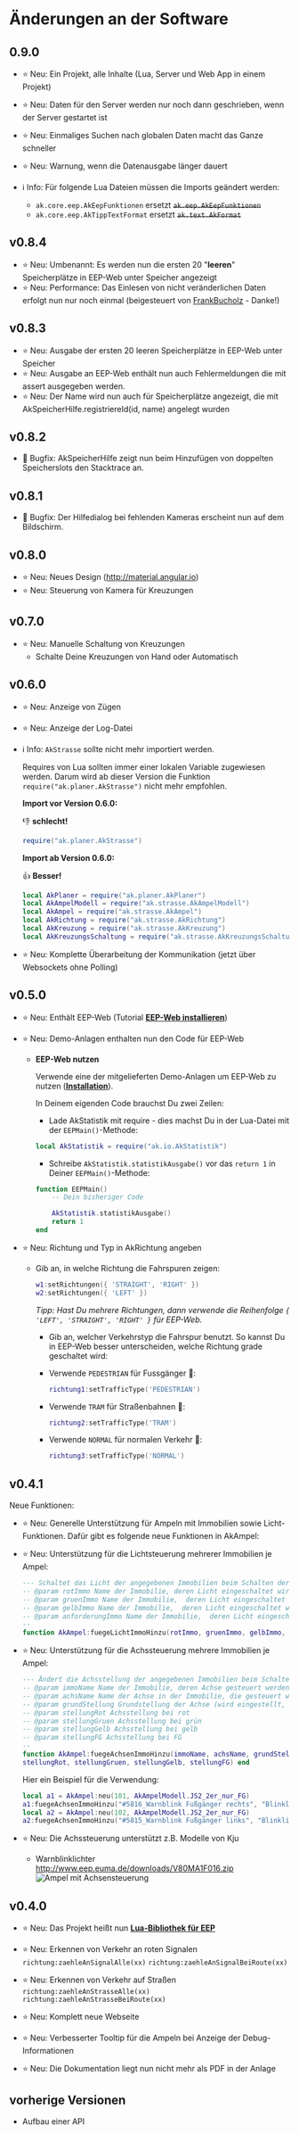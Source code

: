 # Änderungen an der Software

## 0.9.0

- ⭐ Neu: Ein Projekt, alle Inhalte (Lua, Server und Web App in einem Projekt)
- ⭐ Neu: Daten für den Server werden nur noch dann geschrieben, wenn der Server gestartet ist
- ⭐ Neu: Einmaliges Suchen nach globalen Daten macht das Ganze schneller
- ⭐ Neu: Warnung, wenn die Datenausgabe länger dauert

- ℹ️ Info: Für folgende Lua Dateien müssen die Imports geändert werden:
  - `ak.core.eep.AkEepFunktionen` ersetzt ~~`ak.eep.AkEepFunktionen`~~
  - `ak.core.eep.AkTippTextFormat` ersetzt ~~`ak.text.AkFormat`~~

## v0.8.4

- ⭐ Neu: Umbenannt: Es werden nun die ersten 20 "**leeren**" Speicherplätze in EEP-Web unter Speicher angezeigt
- ⭐ Neu: Performance: Das Einlesen von nicht veränderlichen Daten erfolgt nun nur noch einmal (beigesteuert von [FrankBucholz](https://github.com/FrankBuchholz) - Danke!)

## v0.8.3

- ⭐ Neu: Ausgabe der ersten 20 leeren Speicherplätze in EEP-Web unter Speicher
- ⭐ Neu: Ausgabe an EEP-Web enthält nun auch Fehlermeldungen die mit assert ausgegeben werden.
- ⭐ Neu: Der Name wird nun auch für Speicherplätze angezeigt, die mit AkSpeicherHilfe.registriereId(id, name) angelegt
  wurden

## v0.8.2

- 🐞 Bugfix: AkSpeicherHilfe zeigt nun beim Hinzufügen von doppelten Speicherslots den Stacktrace an.

## v0.8.1

- 🐞 Bugfix: Der Hilfedialog bei fehlenden Kameras erscheint nun auf dem Bildschirm.

## v0.8.0

- ⭐ Neu: Neues Design (<http://material.angular.io>)
- ⭐ Neu: Steuerung von Kamera für Kreuzungen

## v0.7.0

- ⭐ Neu: Manuelle Schaltung von Kreuzungen
  - Schalte Deine Kreuzungen von Hand oder Automatisch

## v0.6.0

- ⭐ Neu: Anzeige von Zügen
- ⭐ Neu: Anzeige der Log-Datei

- ℹ️ Info: `AkStrasse` sollte nicht mehr importiert werden.

    Requires von Lua sollten immer einer lokalen Variable zugewiesen werden.
    Darum wird ab dieser Version die Funktion `require("ak.planer.AkStrasse")`
    nicht mehr empfohlen.

    **Import vor Version 0.6.0:**

    👎 **schlecht!**

    ```lua
    require("ak.planer.AkStrasse")
    ```

    **Import ab Version 0.6.0:**

    👍 **Besser!**

    ```lua
    local AkPlaner = require("ak.planer.AkPlaner")
    local AkAmpelModell = require("ak.strasse.AkAmpelModell")
    local AkAmpel = require("ak.strasse.AkAmpel")
    local AkRichtung = require("ak.strasse.AkRichtung")
    local AkKreuzung = require("ak.strasse.AkKreuzung")
    local AkKreuzungsSchaltung = require("ak.strasse.AkKreuzungsSchaltung")
    ```

- ⭐ Neu: Komplette Überarbeitung der Kommunikation (jetzt über Websockets ohne Polling)

## v0.5.0

- ⭐ Neu: Enthält EEP-Web (Tutorial **[EEP-Web installieren](https://andreas-kreuz.github.io/ak-lua-bibliothek-fuer-eep/anleitungen-fortgeschrittene/einrichten-von-eep-web)**)
- ⭐ Neu: Demo-Anlagen enthalten nun den Code für EEP-Web

  - **EEP-Web nutzen**

    Verwende eine der mitgelieferten Demo-Anlagen um EEP-Web zu nutzen (**[Installation](https://andreas-kreuz.github.io/ak-lua-bibliothek-fuer-eep/anleitungen-fortgeschrittene/einrichten-von-eep-web)**).

    In Deinem eigenden Code brauchst Du zwei Zeilen:

    - Lade AkStatistik mit require - dies machst Du in der Lua-Datei mit der `EEPMain()`-Methode:

    ```lua
    local AkStatistik = require("ak.io.AkStatistik")
    ```

    - Schreibe `AkStatistik.statistikAusgabe()` vor das `return 1` in Deiner `EEPMain()`-Methode:

    ```lua
    function EEPMain()
        -- Dein bisheriger Code

        AkStatistik.statistikAusgabe()
        return 1
    end
    ```

- ⭐ Neu: Richtung und Typ in AkRichtung angeben

  - Gib an, in welche Richtung die Fahrspuren zeigen:

    ```lua
    w1:setRichtungen({ 'STRAIGHT', 'RIGHT' })
    w2:setRichtungen({ 'LEFT' })
    ```

    *Tipp: Hast Du mehrere Richtungen, dann verwende die Reihenfolge `{ 'LEFT', 'STRAIGHT', 'RIGHT' }` für EEP-Web.*

    - Gib an, welcher Verkehrstyp die Fahrspur benutzt. So kannst Du in EEP-Web besser unterscheiden, welche Richtung grade geschaltet wird:

    - Verwende `PEDESTRIAN` für Fussgänger 🚶:

        ```lua
        richtung1:setTrafficType('PEDESTRIAN')
        ```

    - Verwende `TRAM` für Straßenbahnen 🚋:

        ```lua
        richtung2:setTrafficType('TRAM')
        ```

    - Verwende `NORMAL` für normalen Verkehr 🚗:

        ```lua
        richtung3:setTrafficType('NORMAL')
        ```

## v0.4.1

Neue Funktionen:

- ⭐ Neu: Generelle Unterstützung für Ampeln mit Immobilien sowie Licht-Funktionen.
  Dafür gibt es folgende neue Funktionen in AkAmpel:

- ⭐ Neu: Unterstützung für die Lichtsteuerung mehrerer Immobilien je Ampel:

  ```lua
  --- Schaltet das Licht der angegebenen Immobilien beim Schalten der Ampel auf rot, gelb, grün oder Anforderung
  -- @param rotImmo Name der Immobilie, deren Licht eingeschaltet wird, wenn die Ampel rot oder rot-gelb ist
  -- @param gruenImmo Name der Immobilie,  deren Licht eingeschaltet wird, wenn die Ampel grün ist
  -- @param gelbImmo Name der Immobilie,  deren Licht eingeschaltet wird, wenn die Ampel gelb oder rot-gelb ist
  -- @param anforderungImmo Name der Immobilie,  deren Licht eingeschaltet wird, wenn die Ampel eine Anforderung erkennt
  --
  function AkAmpel:fuegeLichtImmoHinzu(rotImmo, gruenImmo, gelbImmo, anforderungImmo) end
  ```

- ⭐ Neu: Unterstützung für die Achssteuerung mehrere Immobilien je Ampel:

  ```lua
  --- Ändert die Achsstellung der angegebenen Immobilien beim Schalten der Ampel auf rot, gelb, grün oder Fußgänger
  -- @param immoName Name der Immobilie, deren Achse gesteuert werden soll
  -- @param achsName Name der Achse in der Immobilie, die gesteuert werden soll
  -- @param grundStellung Grundstellung der Achse (wird eingestellt, wenn eine Stellung nicht angegeben wurde
  -- @param stellungRot Achsstellung bei rot
  -- @param stellungGruen Achsstellung bei grün
  -- @param stellungGelb Achsstellung bei gelb
  -- @param stellungFG Achsstellung bei FG
  --
  function AkAmpel:fuegeAchsenImmoHinzu(immoName, achsName, grundStellung,
  stellungRot, stellungGruen, stellungGelb, stellungFG) end
  ```

  Hier ein Beispiel für die Verwendung:

  ```lua
  local a1 = AkAmpel:neu(101, AkAmpelModell.JS2_2er_nur_FG)
  a1:fuegeAchsenImmoHinzu("#5816_Warnblink Fußgänger rechts", "Blinklicht", 0, nil, nil, nil, 50)
  local a2 = AkAmpel:neu(102, AkAmpelModell.JS2_2er_nur_FG)
  a2:fuegeAchsenImmoHinzu("#5815_Warnblink Fußgänger links", "Blinklicht", 0, nil, nil, nil, 50)
  ```

- ⭐ Neu: Die Achssteuerung unterstützt z.B. Modelle von Kju

  - Warnblinklichter <http://www.eep.euma.de/downloads/V80MA1F016.zip>
    ![Ampel mit Achsensteuerung](/docs/assets/web/immo-achsen.png)

## v0.4.0

- ⭐ Neu: Das Projekt heißt nun **[Lua-Bibliothek für EEP](https://andreas-kreuz.github.io/ak-lua-bibliothek-fuer-eep/)**

- ⭐ Neu: Erkennen von Verkehr an roten Signalen
  `richtung:zaehleAnSignalAlle(xx)`
  `richtung:zaehleAnSignalBeiRoute(xx)`

- ⭐ Neu: Erkennen von Verkehr auf Straßen
  `richtung:zaehleAnStrasseAlle(xx)`
  `richtung:zaehleAnStrasseBeiRoute(xx)`

- ⭐ Neu: Komplett neue Webseite
- ⭐ Neu: Verbesserter Tooltip für die Ampeln bei Anzeige der Debug-Informationen
- ⭐ Neu: Die Dokumentation liegt nun nicht mehr als PDF in der Anlage

## vorherige Versionen

- Aufbau einer API
